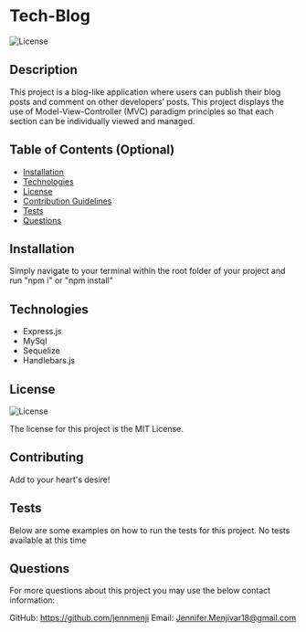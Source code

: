 # Tech-Blog

![License](https://img.shields.io/badge/license-MIT-blue)

## Description

This project is a blog-like application where users can publish their blog posts and comment on other developers’ posts. This project displays the use of Model-View-Controller (MVC) paradigm principles so that each section can be individually viewed and managed.

## Table of Contents (Optional)

- [Installation](#installation)
- [Technologies](#technologies)
- [License](#license)
- [Contribution Guidelines](#contributing)
- [Tests](#tests)
- [Questions](#questions)

## Installation

Simply navigate to your terminal within the root folder of your project and run "npm i" or "npm install"

## Technologies

- Express.js
- MySql
- Sequelize
- Handlebars.js

## License

![License](https://img.shields.io/badge/license-MIT-blue)

The license for this project is the MIT License.

## Contributing

Add to your heart's desire!

## Tests

Below are some examples on how to run the tests for this project.
No tests available at this time

## Questions

For more questions about this project you may use the below contact information:

GitHub: https://github.com/jennmenji
Email: Jennifer.Menjivar18@gmail.com
